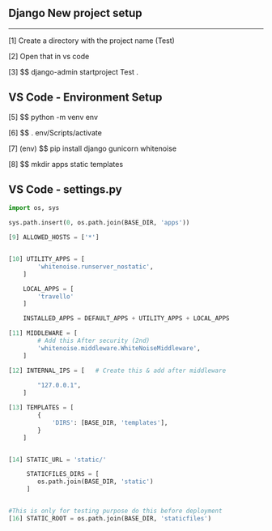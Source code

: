 ## Django New project setup

---

[1] Create a directory with the project name (Test) 

[2] Open that in vs code

[3] $$ django-admin startproject Test .


## VS Code - Environment Setup

[5] $$ python -m venv env

[6] $$ . env/Scripts/activate

[7] (env) $$ pip install django gunicorn whitenoise

[8] $$ mkdir apps static templates


## VS Code - settings.py

```py
import os, sys

sys.path.insert(0, os.path.join(BASE_DIR, 'apps'))

[9] ALLOWED_HOSTS = ['*']


[10] UTILITY_APPS = [
		'whitenoise.runserver_nostatic',
	]

	LOCAL_APPS = [
	    'travello'
	]

	INSTALLED_APPS = DEFAULT_APPS + UTILITY_APPS + LOCAL_APPS

[11] MIDDLEWARE = [
		# Add this After security (2nd)
		'whitenoise.middleware.WhiteNoiseMiddleware',	
	]

[12] INTERNAL_IPS = [	# Create this & add after middleware
    
	    "127.0.0.1",
	]

[13] TEMPLATES = [
		{
			'DIRS': [BASE_DIR, 'templates'],
		}
	]


[14] STATIC_URL = 'static/'

	 STATICFILES_DIRS = [
	 	os.path.join(BASE_DIR, 'static')
	 ]


#This is only for testing purpose do this before deployment
[16] STATIC_ROOT = os.path.join(BASE_DIR, 'staticfiles')		
```